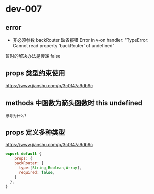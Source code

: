 # dev-007

## error

+ 非必须参数 backRouter 缺省报错  Error in v-on handler: "TypeError: Cannot read property 'backRouter' of undefined"

暂时的解决办法是传递 false

## props 类型约束使用

https://www.jianshu.com/p/3c0f47a9db9c


## methods 中函数为箭头函数时 this undefined

`思考为什么?`

## props 定义多种类型

https://www.jianshu.com/p/3c0f47a9db9c

```javascript
export default {
    props: {
    backRouter: {
      type:[String,Boolean,Array],
      required: false,
    }
  },
}
```
